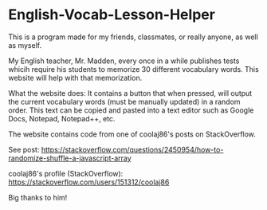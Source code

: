 # English-Vocab-Lesson-Helper
This is a program made for my friends, classmates, or really anyone, as well as myself. 

My English teacher, Mr. Madden, every once in a while publishes tests whicih require his students to memorize 30 different vocabulary words.
This website will help with that memorization.

What the website does:
It contains a button that when pressed, will output the current vocabulary words (must be manually updated) in a random order. This text can be copied and pasted
into a text editor such as Google Docs, Notepad, Notepad++, etc.

The website contains code from one of coolaj86's posts on StackOverflow.

See post: https://stackoverflow.com/questions/2450954/how-to-randomize-shuffle-a-javascript-array

coolaj86's profile (StackOverflow): https://stackoverflow.com/users/151312/coolaj86

Big thanks to him!
